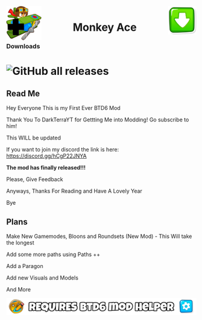 <a href="https://github.com/OrionLima/BetterMonkeyAce/releases/latest/download/BetterMonkeyAce.dll">
    <img align="left" alt="Icon" height="90" src="Icon.png">
    <img align="right" alt="Download" height="75" src="https://raw.githubusercontent.com/gurrenm3/BTD-Mod-Helper/master/BloonsTD6%20Mod%20Helper/Resources/DownloadBtn.png">
</a>

<h1 align="center">Monkey Ace</h1>

### Downloads

<h1 aling="left"><img alt="GitHub all releases" height="25" src="https://img.shields.io/github/downloads/OrionLima/BetterMonkeyAce/total?label=Total%20Dowloads"></h1>

## Read Me

Hey Everyone This is my First Ever BTD6 Mod

Thank You To DarkTerraYT for Gettting Me into Modding! Go subscribe to him!

This WILL be updated

If you want to join my discord the link is here: https://discord.gg/hCgP22JNYA

**The mod has finally released!!!**

Please, Give Feedback

Anyways, Thanks For Reading and Have A Lovely Year

Bye

## Plans

Make New Gamemodes, Bloons and Roundsets (New Mod) - This Will take the longest

Add some more paths using Paths ++

Add a Paragon

Add new Visuals and Models

And More


[![Requires BTD6 Mod Helper](https://raw.githubusercontent.com/gurrenm3/BTD-Mod-Helper/master/banner.png)](https://github.com/gurrenm3/BTD-Mod-Helper#readme)
